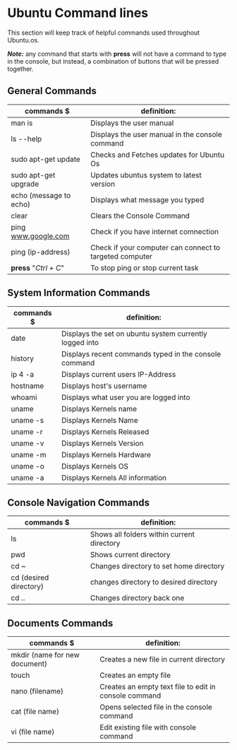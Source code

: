 # Ubuntu Command lines

This section will keep track of helpful commands used throughout Ubuntu.os.

***Note:*** any command that starts with **press** will not have a command to type in the console, but instead, a combination of buttons that will be pressed together.
 
 ## General Commands

|                commands  $                   |                           definition:                              |
|----------------------------------------------|--------------------------------------------------------------------|
|   man is                                     |    Displays the user manual                                        | 
|   ls --help                                  |    Displays the user manual in the console command                 |
|  sudo apt-get update                         |    Checks and Fetches updates for Ubuntu Os                        |
|  sudo apt-get upgrade                        |    Updates ubuntus system to latest version                        |
|  echo (message to echo)                      |    Displays what message you typed                                  |
|  clear                                       |    Clears the Console Command                                      |
|  ping www.google.com                         |    Check if you have internet comnection                           |
|  ping (ip-address)                           |    Check if your computer can connect to targeted computer         |
|  **press** "*Ctrl + C*"                      |    To stop ping or stop current task                               |

## System Information Commands

|                commands  $                   |                           definition:                              |
|----------------------------------------------|--------------------------------------------------------------------|
|  date                                        |    Displays the set on ubuntu system currently logged into         |
|  history                                     |    Displays recent commands typed in the console command           |
|  ip 4 -a                                     |    Displays current users IP-Address                               |
|  hostname                                    |    Displays host's username                                        |
|  whoami                                      |    Displays what user you are logged into                          |
|  uname                                       |    Displays Kernels name                                           |
|  uname -s                                    |    Displays Kernels Name                                           |
|  uname -r                                    |    Displays Kernels Released                                       |
|  uname -v                                    |    Displays Kernels Version                                        |
|  uname -m                                    |    Displays Kernels Hardware                                       |
|  uname -o                                    |    Displays Kernels OS                                             |
|  uname -a                                    |    Displays Kernels All information                                |

## Console Navigation Commands
|                commands  $                   |                           definition:                              |
|----------------------------------------------|--------------------------------------------------------------------|
|  ls                                          |    Shows all folders within current directory                      |
|  pwd                                         |    Shows current directory                                         |         
|  cd ~                                        |    Changes directory to set home directory                         |
|  cd (desired directory)                      |    changes directory to desired directory                          |
|  cd ..                                       |    Changes directory back one                                      |

## Documents Commands
|                commands  $                   |                           definition:                              |
|----------------------------------------------|--------------------------------------------------------------------|
|  mkdir (name for new document)               |    Creates a new file in current directory                         |
|  touch                                       |    Creates an empty file                                           |
|  nano (filename)                             |    Creates an empty text file to edit in console command           |
|  cat (file name)                             |    Opens selected file in the console command                      |
|  vi (file name)                              |    Edit existing file with console command                         |








